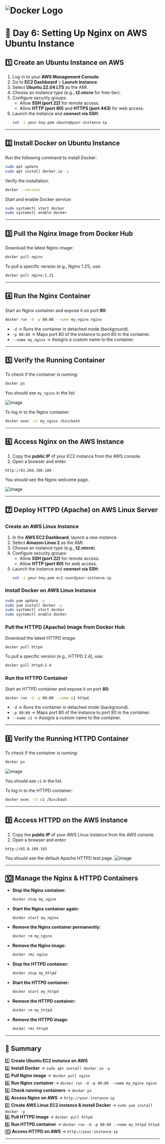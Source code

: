 # ![Docker Logo](https://www.docker.com/wp-content/uploads/2022/03/vertical-logo-monochromatic.png)

# 🚀 Day 6: Setting Up Nginx on AWS Ubuntu Instance

## **1️⃣ Create an Ubuntu Instance on AWS**
1. Log in to your **AWS Management Console**.
2. Go to **EC2 Dashboard** > **Launch Instance**.
3. Select **Ubuntu 22.04 LTS** as the AMI.
4. Choose an instance type (e.g., **t2.micro** for free-tier).
5. Configure security groups:
   - Allow **SSH (port 22)** for remote access.
   - Allow **HTTP (port 80)** and **HTTPS (port 443)** for web access.
6. Launch the instance and **connect via SSH**:
   ```bash
   ssh -i your-key.pem ubuntu@your-instance-ip
   ```

---

## **2️⃣ Install Docker on Ubuntu Instance**
Run the following command to install Docker:
```bash
sudo apt update
sudo apt install docker.io -y
```
Verify the installation:
```bash
docker --version
```
Start and enable Docker service:
```bash
sudo systemctl start docker
sudo systemctl enable docker
```

---

## **3️⃣ Pull the Nginx Image from Docker Hub**
Download the latest Nginx image:
```bash
docker pull nginx
```
To pull a specific version (e.g., Nginx 1.21), use:
```bash
docker pull nginx:1.21
```

---

## **4️⃣ Run the Nginx Container**
Start an Nginx container and expose it on port **80**:
```bash
docker run -d -p 80:80 --name my_nginx nginx
```
- `-d` → Runs the container in detached mode (background).  
- `-p 80:80` → Maps port 80 of the instance to port 80 in the container.  
- `--name my_nginx` → Assigns a custom name to the container.  

---

## **5️⃣ Verify the Running Container**
To check if the container is running:
```bash
docker ps
```
You should see `my_nginx` in the list.

![image](https://github.com/user-attachments/assets/a17c84f6-9b9c-467a-b52a-5ef0865a8c63)


To log in to the Nginx container:
```bash
docker exec -it my_nginx /bin/bash
```

---

## **6️⃣ Access Nginx on the AWS Instance**
1. Copy the **public IP** of your EC2 instance from the AWS console.
2. Open a browser and enter:
```
http://43.204.100.109
```
You should see the Nginx welcome page.

![image](https://github.com/user-attachments/assets/5b31073a-1a44-4d7e-bace-ead9b7fe6323)


---

## **7️⃣ Deploy HTTPD (Apache) on AWS Linux Server**
### **Create an AWS Linux Instance**
1. In the **AWS EC2 Dashboard**, launch a new instance.
2. Select **Amazon Linux 2** as the AMI.
3. Choose an instance type (e.g., **t2.micro**).
4. Configure security groups:
   - Allow **SSH (port 22)** for remote access.
   - Allow **HTTP (port 80)** for web access.
5. Launch the instance and **connect via SSH**:
   ```bash
   ssh -i your-key.pem ec2-user@your-instance-ip
   ```

### **Install Docker on AWS Linux Instance**
```bash
sudo yum update -y
sudo yum install docker -y
sudo systemctl start docker
sudo systemctl enable docker
```

### **Pull the HTTPD (Apache) Image from Docker Hub**
Download the latest HTTPD image:
```bash
docker pull httpd
```
To pull a specific version (e.g., HTTPD 2.4), use:
```bash
docker pull httpd:2.4
```

### **Run the HTTPD Container**
Start an HTTPD container and expose it on port **80**:
```bash
docker run -d -p 80:80 --name c1 httpd
```
- `-d` → Runs the container in detached mode (background).  
- `-p 80:80` → Maps port 80 of the instance to port 80 in the container.  
- `--name c1` → Assigns a custom name to the container.  

---

## **8️⃣ Verify the Running HTTPD Container**
To check if the container is running:
```bash
docker ps
```
![image](https://github.com/user-attachments/assets/58cb7966-bb8f-4cb7-a4a9-cff2ac38cb83)

You should see `c1` in the list.

To log in to the HTTPD container:
```bash
docker exec -it c1 /bin/bash
```

---

## **9️⃣ Access HTTPD on the AWS Instance**
1. Copy the **public IP** of your AWS Linux instance from the AWS console.
2. Open a browser and enter:
```
http://65.0.109.163
```
You should see the default Apache HTTPD test page.
![image](https://github.com/user-attachments/assets/1a7cafec-753a-4f99-9a54-d61d5bd4472a)


---

## **🔟 Manage the Nginx & HTTPD Containers**
- **Stop the Nginx container:**  
  ```bash
  docker stop my_nginx
  ```
- **Start the Nginx container again:**  
  ```bash
  docker start my_nginx
  ```
- **Remove the Nginx container permanently:**  
  ```bash
  docker rm my_nginx
  ```
- **Remove the Nginx image:**  
  ```bash
  docker rmi nginx
  ```
- **Stop the HTTPD container:**
  ```bash
  docker stop my_httpd
  ```
- **Start the HTTPD container:**
  ```bash
  docker start my_httpd
  ```
- **Remove the HTTPD container:**
  ```bash
  docker rm my_httpd
  ```
- **Remove the HTTPD image:**
  ```bash
  docker rmi httpd
  ```

---

## **🎯 Summary**
1️⃣ **Create Ubuntu EC2 instance on AWS**  
2️⃣ **Install Docker** → `sudo apt install docker.io -y`  
3️⃣ **Pull Nginx image** → `docker pull nginx`  
4️⃣ **Run Nginx container** → `docker run -d -p 80:80 --name my_nginx nginx`  
5️⃣ **Check running containers** → `docker ps`  
6️⃣ **Access Nginx on AWS** → `http://your-instance-ip`  
7️⃣ **Create AWS Linux EC2 instance & install Docker** → `sudo yum install docker -y`  
8️⃣ **Pull HTTPD image** → `docker pull httpd`  
9️⃣ **Run HTTPD container** → `docker run -d -p 80:80 --name my_httpd httpd`  
🔟 **Access HTTPD on AWS** → `http://your-instance-ip`  

---

